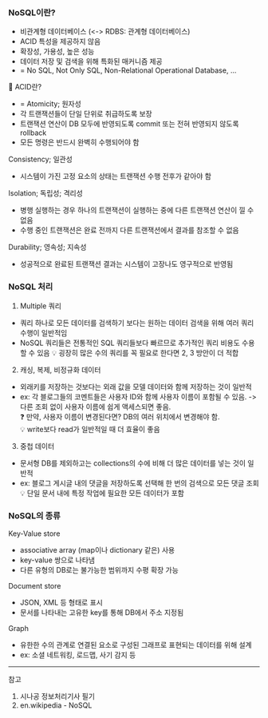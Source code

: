 
### NoSQL이란?
- 비관계형 데이터베이스 (<-> RDBS: 관계형 데이터베이스)
- ACID 특성을 제공하지 않음
- 확장성, 가용성, 높은 성능
- 데이터 저장 및 검색을 위해 특화된 매커니즘 제공
- = No SQL, Not Only SQL, Non-Relational Operational Database, ...
 

🔻 ACID란?
- = Atomicity; 원자성
- 각 트랜잭션들이 단일 단위로 취급하도록 보장
- 트랜잭션 연산이 DB 모두에 반영되도록 commit 또는 전혀 반영되지 않도록 rollback
- 모든 명령은 반드시 완벽히 수행되어야 함

Consistency; 일관성
- 시스템이 가진 고정 요소의 상태는 트랜잭션 수행 전후가 같아야 함
 
Isolation; 독립성; 격리성
- 병행 실행하는 경우 하나의 트랜잭션이 실행하는 중에 다른 트랜잭션 연산이 낄 수 없음
- 수행 중인 트랜잭션은 완료 전까지 다른 트랜잭션에서 결과를 참조할 수 없음

Durability; 영속성; 지속성
- 성공적으로 완료된 트랜잭션 결과는 시스템이 고장나도 영구적으로 반영됨
 
### NoSQL 처리
1. Multiple 쿼리
- 쿼리 하나로 모든 데이터를 검색하기 보다는 원하는 데이터 검색을 위해 여러 쿼리 수행이 일반적임
- NoSQL 쿼리들은 전통적인 SQL 쿼리들보다 빠르므로 추가적인 쿼리 비용도 수용할 수 있음
  💡 굉장히 많은 수의 쿼리를 꼭 필요로 한다면 2, 3 방안이 더 적합
 

2. 캐싱, 복제, 비정규화 데이터
- 외래키를 저장하는 것보다는 외래 값을 모델 데이터와 함께 저장하는 것이 일반적
- ex: 각 블로그들의 코멘트들은 사용자 ID와 함께 사용자 이름이 포함될 수 있음.
  -> 다른 조회 없이 사용자 이름에 쉽게 액세스되면 좋음.  
  ❓ 만약, 사용자 이름이 변경된다면? DB의 여러 위치에서 변경해야 함.  
  💡 write보다 read가 일반적일 때 더 효율이 좋음
 

3. 중첩 데이터
- 문서형 DB를 제외하고는 collections의 수에 비해 더 많은 데이터를 넣는 것이 일반적
- ex: 블로그 게시글 내의 댓글을 저장하도록 선택해 한 번의 검색으로 모든 댓글 조회  
  💡 단일 문서 내에 특정 작업에 필요한 모든 데이터가 포함
 

### NoSQL의 종류
Key-Value store
- associative array (map이나 dictionary 같은) 사용
- key-value 쌍으로 나타냄
- 다른 유형의 DB로는 불가능한 범위까지 수평 확장 가능
 

Document store
- JSON, XML 등 형태로 표시
- 문서를 나타내는 고유한 key를 통해 DB에서 주소 지정됨
 

Graph
- 유한한 수의 관계로 연결된 요소로 구성된 그래프로 표현되는 데이터를 위해 설계
- ex: 소셜 네트워킹, 로드맵, 사기 감지 등

***

참고
1. 시나공 정보처리기사 필기
2. en.wikipedia - NoSQL
